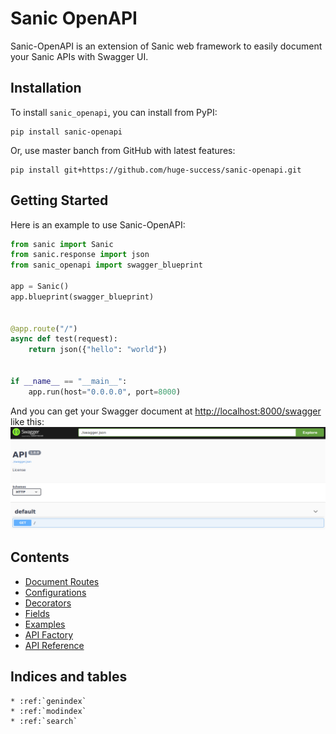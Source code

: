 <!--Sanic-OpenAPI documentation master file, created by
sphinx-quickstart on Sat Jul 13 15:53:30 2019.
You can adapt this file completely to your liking, but it should at least
contain the root `toctree` directive.-->

# Sanic OpenAPI

Sanic-OpenAPI is an extension of Sanic web framework to easily document your Sanic APIs with Swagger UI.

## Installation

To install `sanic_openapi`, you can install from PyPI:

```shell
pip install sanic-openapi
```

Or, use master banch from GitHub with latest features:

```shell
pip install git+https://github.com/huge-success/sanic-openapi.git
```

## Getting Started

Here is an example to use Sanic-OpenAPI:

```python
from sanic import Sanic
from sanic.response import json
from sanic_openapi import swagger_blueprint

app = Sanic()
app.blueprint(swagger_blueprint)


@app.route("/")
async def test(request):
    return json({"hello": "world"})


if __name__ == "__main__":
    app.run(host="0.0.0.0", port=8000)

```

And you can get your Swagger document at <http://localhost:8000/swagger> like this:
![](_static/images/hello_world_example.png)

## Contents

* [Document Routes](sanic_openapi/document_routes)
* [Configurations](sanic_openapi/configurations)
* [Decorators](sanic_openapi/decorators)
* [Fields](sanic_openapi/fields)
* [Examples](sanic_openapi/examples)
* [API Factory](sanic_openapi/api_factory)
* [API Reference](sanic_openapi/api_reference)

## Indices and tables

```eval_rst
* :ref:`genindex`
* :ref:`modindex`
* :ref:`search`
```
